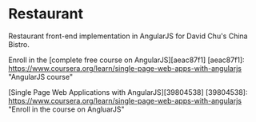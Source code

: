 # Restaurant

Restaurant front-end implementation in AngularJS for David Chu's China Bistro.

Enroll in the [complete free course on AngularJS][aeac87f1]
[aeac87f1]: https://www.coursera.org/learn/single-page-web-apps-with-angularjs "AngularJS course"

[Single Page Web Applications with AngularJS][39804538]
[39804538]: https://www.coursera.org/learn/single-page-web-apps-with-angularjs "Enroll in the course on AngluarJS"

